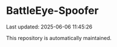 # BattleEye-Spoofer

Last updated: 2025-06-06 11:45:26

This repository is automatically maintained.
